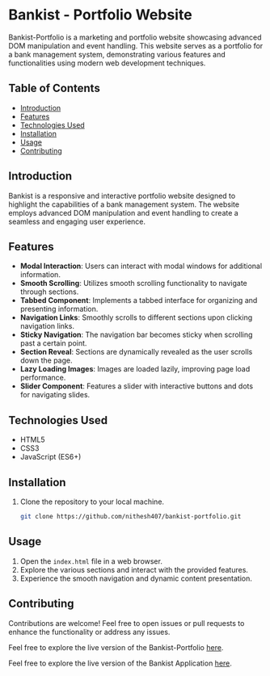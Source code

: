 # Bankist - Portfolio Website

Bankist-Portfolio is a marketing and portfolio website showcasing advanced DOM manipulation and event handling. This website serves as a portfolio for a bank management system, demonstrating various features and functionalities using modern web development techniques.

## Table of Contents
- [Introduction](#introduction)
- [Features](#features)
- [Technologies Used](#technologies-used)
- [Installation](#installation)
- [Usage](#usage)
- [Contributing](#contributing)

## Introduction
Bankist is a responsive and interactive portfolio website designed to highlight the capabilities of a bank management system. The website employs advanced DOM manipulation and event handling to create a seamless and engaging user experience.

## Features
- **Modal Interaction**: Users can interact with modal windows for additional information.
- **Smooth Scrolling**: Utilizes smooth scrolling functionality to navigate through sections.
- **Tabbed Component**: Implements a tabbed interface for organizing and presenting information.
- **Navigation Links**: Smoothly scrolls to different sections upon clicking navigation links.
- **Sticky Navigation**: The navigation bar becomes sticky when scrolling past a certain point.
- **Section Reveal**: Sections are dynamically revealed as the user scrolls down the page.
- **Lazy Loading Images**: Images are loaded lazily, improving page load performance.
- **Slider Component**: Features a slider with interactive buttons and dots for navigating slides.

## Technologies Used
- HTML5
- CSS3
- JavaScript (ES6+)

## Installation
1. Clone the repository to your local machine.
   ```bash
   git clone https://github.com/nithesh407/bankist-portfolio.git
   ```

## Usage
1. Open the `index.html` file in a web browser.
2. Explore the various sections and interact with the provided features.
3. Experience the smooth navigation and dynamic content presentation.

## Contributing
Contributions are welcome! Feel free to open issues or pull requests to enhance the functionality or address any issues.

Feel free to explore the live version of the Bankist-Portfolio [here](#https://nithesh407.github.io/bankist-portfolio/).

Feel free to explore the live version of the Bankist Application [here](#https://nithesh407.github.io/bankist/).